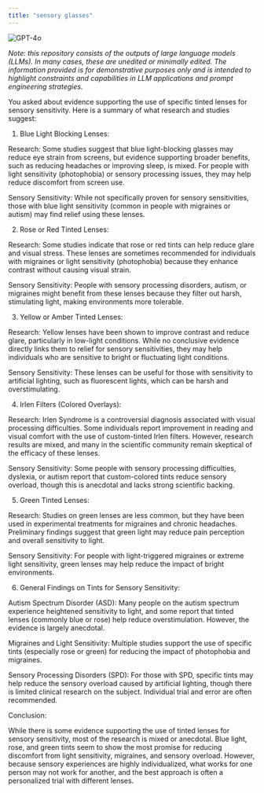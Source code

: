 ```yaml
---
title: "sensory glasses"
---
```

![GPT-4o](https://img.shields.io/badge/GPT--4o-3333FF?style=for-the-badge&logo=openai&logoColor=white)



*Note: this repository consists of the outputs of large language models (LLMs). In many cases, these are unedited or minimally edited. The information provided is for demonstrative purposes only and is intended to highlight constraints and capabilities in LLM applications and prompt engineering strategies.*


You asked about evidence supporting the use of specific tinted lenses for sensory sensitivity. Here is a summary of what research and studies suggest:

1. Blue Light Blocking Lenses:

Research: Some studies suggest that blue light-blocking glasses may reduce eye strain from screens, but evidence supporting broader benefits, such as reducing headaches or improving sleep, is mixed. For people with light sensitivity (photophobia) or sensory processing issues, they may help reduce discomfort from screen use.

Sensory Sensitivity: While not specifically proven for sensory sensitivities, those with blue light sensitivity (common in people with migraines or autism) may find relief using these lenses.


2. Rose or Red Tinted Lenses:

Research: Some studies indicate that rose or red tints can help reduce glare and visual stress. These lenses are sometimes recommended for individuals with migraines or light sensitivity (photophobia) because they enhance contrast without causing visual strain.

Sensory Sensitivity: People with sensory processing disorders, autism, or migraines might benefit from these lenses because they filter out harsh, stimulating light, making environments more tolerable.


3. Yellow or Amber Tinted Lenses:

Research: Yellow lenses have been shown to improve contrast and reduce glare, particularly in low-light conditions. While no conclusive evidence directly links them to relief for sensory sensitivities, they may help individuals who are sensitive to bright or fluctuating light conditions.

Sensory Sensitivity: These lenses can be useful for those with sensitivity to artificial lighting, such as fluorescent lights, which can be harsh and overstimulating.


4. Irlen Filters (Colored Overlays):

Research: Irlen Syndrome is a controversial diagnosis associated with visual processing difficulties. Some individuals report improvement in reading and visual comfort with the use of custom-tinted Irlen filters. However, research results are mixed, and many in the scientific community remain skeptical of the efficacy of these lenses.

Sensory Sensitivity: Some people with sensory processing difficulties, dyslexia, or autism report that custom-colored tints reduce sensory overload, though this is anecdotal and lacks strong scientific backing.


5. Green Tinted Lenses:

Research: Studies on green lenses are less common, but they have been used in experimental treatments for migraines and chronic headaches. Preliminary findings suggest that green light may reduce pain perception and overall sensitivity to light.

Sensory Sensitivity: For people with light-triggered migraines or extreme light sensitivity, green lenses may help reduce the impact of bright environments.


6. General Findings on Tints for Sensory Sensitivity:

Autism Spectrum Disorder (ASD): Many people on the autism spectrum experience heightened sensitivity to light, and some report that tinted lenses (commonly blue or rose) help reduce overstimulation. However, the evidence is largely anecdotal.

Migraines and Light Sensitivity: Multiple studies support the use of specific tints (especially rose or green) for reducing the impact of photophobia and migraines.

Sensory Processing Disorders (SPD): For those with SPD, specific tints may help reduce the sensory overload caused by artificial lighting, though there is limited clinical research on the subject. Individual trial and error are often recommended.


Conclusion:

While there is some evidence supporting the use of tinted lenses for sensory sensitivity, most of the research is mixed or anecdotal. Blue light, rose, and green tints seem to show the most promise for reducing discomfort from light sensitivity, migraines, and sensory overload. However, because sensory experiences are highly individualized, what works for one person may not work for another, and the best approach is often a personalized trial with different lenses.

